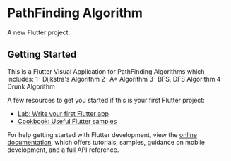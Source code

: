 # PathFinding Algorithm

A new Flutter project.

## Getting Started

This is a Flutter Visual Application for PathFinding Algorithms which includes:
1- Dijkstra's Algorithm
2- A* Algorithm
3- BFS, DFS Algorithm
4- Drunk Algorithm

A few resources to get you started if this is your first Flutter project:

- [Lab: Write your first Flutter app](https://docs.flutter.dev/get-started/codelab)
- [Cookbook: Useful Flutter samples](https://docs.flutter.dev/cookbook)

For help getting started with Flutter development, view the
[online documentation](https://docs.flutter.dev/), which offers tutorials,
samples, guidance on mobile development, and a full API reference.
